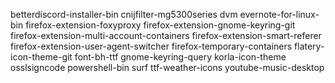 betterdiscord-installer-bin
cnijfilter-mg5300series
dvm
evernote-for-linux-bin
firefox-extension-foxyproxy
firefox-extension-gnome-keyring-git
firefox-extension-multi-account-containers
firefox-extension-smart-referer
firefox-extension-user-agent-switcher
firefox-temporary-containers
flatery-icon-theme-git
font-bh-ttf
gnome-keyring-query
korla-icon-theme
osslsigncode
powershell-bin
surf
ttf-weather-icons
youtube-music-desktop

